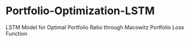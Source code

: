 # Portfolio-Optimization-LSTM
LSTM Model for Optimal Portfolio Ratio through Macowitz Portfolio Loss Function
 
 
